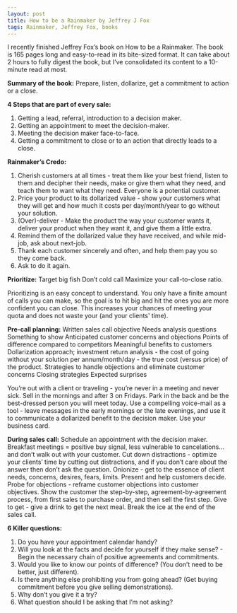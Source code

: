 ```yaml
---
layout: post
title: How to be a Rainmaker by Jeffrey J Fox
tags: Rainmaker, Jeffrey Fox, books
---
```


I recently finished Jeffrey Fox’s book on How to be a Rainmaker. The book is 165 pages long and easy-to-read in its bite-sized format. It can take about 2 hours to fully digest the book, but I’ve consolidated its content to a 10-minute read at most. 

**Summary of the book:**
Prepare, listen, dollarize, get a commitment to action or a close. 

**4 Steps that are part of every sale:**
1. Getting a lead, referral, introduction to a decision maker.
2. Getting an appointment to meet the decision-maker.
3. Meeting the decision maker face-to-face.
4. Getting a commitment to close or to an action that directly leads to a close.

**Rainmaker’s Credo:**
1. Cherish customers at all times - treat them like your best friend, listen to them and decipher their needs, make or give them what they need, and teach them to want what they need. Everyone is a potential customer. 
2. Price your product to its dollarized value - show your customers what they will get and how much it costs per day/month/year to go without your solution. 
3. (Over)-deliver - Make the product the way your customer wants it, deliver your product when they want it, and give them a little extra.
4. Remind them of the dollarized value they have received, and while mid-job, ask about next-job. 
5. Thank each customer sincerely and often, and help them pay you so they come back.
6. Ask to do it again. 

**Prioritize:**
Target big fish
Don’t cold call
Maximize your call-to-close ratio.

Prioritizing is an easy concept to understand. You only have a finite amount of calls you can make, so the goal is to hit big and hit the ones you are more confident you can close. This increases your chances of meeting your quota and does not waste your (and your clients' time).

**Pre-call planning:**
Written sales call objective
Needs analysis questions
Something to show
Anticipated customer concerns and objections
Points of difference compared to competitors
Meaningful benefits to customers
Dollarization approach; investment return analysis - the cost of going without your solution per annum/month/day - the true cost (versus price) of the product. 
Strategies to handle objections and eliminate customer concerns
Closing strategies 
Expected surprises

You’re out with a client or traveling - you’re never in a meeting and never sick.
Sell in the mornings and after 3 on Fridays. 
Park in the back and be the best-dressed person you will meet today. 
Use a compelling voice-mail as a tool - leave messages in the early mornings or the late evenings, and use it to communicate a dollarized benefit to the decision maker. 
Use your business card.

**During sales call:**
Schedule an appointment with the decision maker. 
Breakfast meetings = positive buy signal, less vulnerable to cancelations... and don’t walk out with your customer.
Cut down distractions - optimize your clients’ time by cutting out distractions, and if you don’t care about the answer then don’t ask the question. 
Onionize - get to the essence of client needs, concerns, desires, fears, limits.
Present and help customers decide. 
Probe for objections - reframe customer objections into customer objectives.
Show the customer the step-by-step, agreement-by-agreement process, from first sales to purchase order, and then sell the first step. 
Give to get - give a drink to get the next meal. 
Break the ice at the end of the sales call. 

**6 Killer questions:**
1. Do you have your appointment calendar handy? 
2. Will you look at the facts and decide for yourself if they make sense? - Begin the necessary chain of positive agreements and commitments. 
3. Would you like to know our points of difference? (You don’t need to be better, just different). 
4. Is there anything else prohibiting you from going ahead? (Get buying commitment before you give selling demonstrations). 
5. Why don’t you give it a try? 
6. What question should I be asking that I’m not asking?
